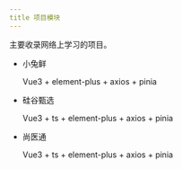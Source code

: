 ```yaml
---
title 项目模块
---
```


主要收录网络上学习的项目。

- 小兔鲜

  Vue3 + element-plus + axios + pinia

- 硅谷甄选

  Vue3 + ts + element-plus + axios + pinia
  
- 尚医通

  Vue3 + ts + element-plus + axios + pinia
